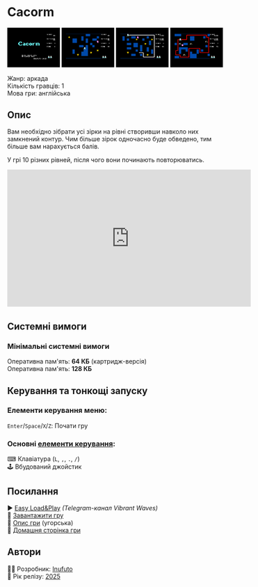 # Cacorm

<img src="screenshots/scrn_cacorm_01.png" width="24%"> 
<img src="screenshots/scrn_cacorm_02.png" width="24%"> 
<img src="screenshots/scrn_cacorm_03.png" width="24%"> 
<img src="screenshots/scrn_cacorm_04.png" width="24%">

Жанр: аркада  
Кількість гравців: 1  
Мова гри: англійська  


## Опис

Вам необхідно зібрати усі зірки на рівні створивши навколо них замкнений контур. Чим більше зірок  одночасно буде обведено, тим більше вам нарахується балів.

У грі 10 різних рівней, після чого вони починають повторюватись.

<iframe width="560" height="315" src="https://www.youtube.com/embed/D10E_HmeYkc" title="YouTube video player" frameborder="0" allowfullscreen></iframe>

## Системні вимоги
### Мінімальні системні вимоги
Оперативна пам'ять: **64 КБ** (картридж-версія)  
Оперативна пам'ять: **128 КБ**  

## Керування та тонкощі запуску
### Елементи керування меню:

`Enter`/`Space`/`X`/`Z`: Почати гру  

### Основні [елементи керування](../controllers.md):
⌨ Клавіатура (`L`, `,`, `.`, `/`)  
🕹 Вбудований джойстик  

## Посилання

▶ [Easy Load&Play](https://t.me/EP128k_Load_n_Play/797) *(Telegram-канал Vibrant Waves)*  
💾 [Завантажити гру](http://www.ep128.hu/Ep_Games/Prg/Cacorm.rar)  
📃 [Опис гри](http://www.ep128.hu/Games/Cacorm.htm) (угорська)  
🏡 [Домашня сторінка гри](http://inufuto.web.fc2.com/8bit/cacorm/#ep64)

## Автори
👨‍💻 Розробник: [Inufuto](../../community/inufuto.md)  
📅 Рік релізу: [2025](../release_years/2025.md)  